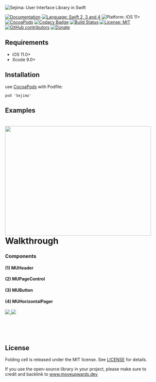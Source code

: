 ![Sejima: User Interface Library in Swift](https://raw.githubusercontent.com/MoveUpwards/Sejima/master/banner.png)

[![Documentation](https://img.shields.io/badge/Read_the-Docs-67ad5c.svg)](https://moveupwards.github.io/Sejima/)
[![Language: Swift 2, 3 and 4](https://img.shields.io/badge/language-swift%204-f48041.svg?style=flat)](https://developer.apple.com/swift)
![Platform: iOS 11+](https://img.shields.io/badge/platform-iOS-blue.svg?style=flat)
[![CocoaPods](https://img.shields.io/cocoapods/v/Sejima.svg)](http://cocoapods.org/pods/Sejima)
[![Codacy Badge](https://api.codacy.com/project/badge/Grade/c366453a6bc247bd847c4ad33f2cf37c)](https://app.codacy.com/app/MoveUpwardsDev/Sejima?utm_source=github.com&utm_medium=referral&utm_content=MoveUpwards/Sejima&utm_campaign=Badge_Grade_Settings)
[![Build Status](https://app.bitrise.io/app/527234c879c3952a.svg?token=RCLpb4OfkyZcufMQ7bVCTQ)](https://app.bitrise.io/app/527234c879c3952a)
[![License: MIT](http://img.shields.io/badge/license-MIT-lightgrey.svg?style=flat)](https://github.com/s4cha/Sejima/blob/master/LICENSE)
[![GitHub contributors](https://img.shields.io/github/contributors/MoveUpwards/Sejima.svg)](https://github.com/MoveUpwards/Sejima/graphs/contributors)
[![Donate](https://img.shields.io/badge/Donate-PayPal-blue.svg)](https://paypal.me/moveupwards)

## Requirements

- iOS 11.0+
- Xcode 9.0+

## Installation

use [CocoaPods](https://cocoapods.org) with Podfile:
```shell
pod 'Sejima'
```

## Examples
<div>
<img align="left" src="https://raw.githubusercontent.com/MoveUpwards/Sejima/master/Screenshots/Walkthrough.png" width="480" height="360" />
<p><h1 align="left">Walkthrough</h1></p>
<h3>Components</h3>
<h4>(1) MUHeader</h4>

<h4>(2) MUPageControl</h4>

<h4>(3) MUButton</h4>

<h4>(4) MUHorizontalPager</h4>

<a href="https://goo.gl/rPFpid" ><img src="https://img.shields.io/github/followers/MoveUpwards.svg?label=Follow"> <img src="https://img.shields.io/github/stars/MoveUpwards/Sejima.svg?label=Stars"></a>
</div>
</br></br></br>

## License

Folding cell is released under the MIT license.
See [LICENSE](./LICENSE) for details.

If you use the open-source library in your project, please make sure to credit and backlink to www.moveupwards.dev
